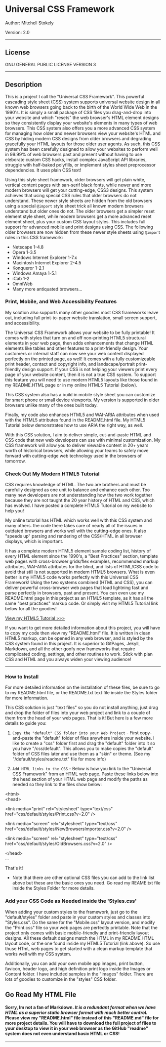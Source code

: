 Universal CSS Framework
===============================

Author: Mitchell Stokely

Version: 2.0

---

## License
GNU GENERAL PUBLIC LICENSE VERSION 3

---

## Description

This is a project I call the "Universal CSS Framework". This powerful cascading style sheet (CSS) system supports universal website design in all known web browsers going back to the birth of the World Wide Web in the 1990's. It is simply a small package of CSS files you drag-and-drop into your website and which "resets" the web browser's HTML element designs so they consistently display your website's elements in many types of web browsers. This CSS system also offers you a more advanced CSS system for managing how older and newer browsers view your website's HTML and CSS by hiding modern CSS designs from older browsers and degrading gracefully your HTML layouts for those older user agents. As such, this CSS system has been carefully designed to allow your websites to perform well in 99.99% of web browsers past and present without having to use eleborate custom CSS hacks, install complex JavaScript API libraries, struggle with half-baked polyfills, or implement styles sheet preprocessor dependencies. It uses plain CSS text!

Using this style sheet framework, older browsers will get plain white, vertical content pages with san-serif black fonts, while newer and more modern browsers will get your cutting-edge, CSS3 designs. This system achieves that using special CSS rules that older browsers do not understand. These newer style sheets are hidden from the old browsers using a special `@import` style sheet trick all known modern browsers understand but older ones do not. The older browsers get a simpler reset element style sheet, while modern browsers get a more advanced reset element sheet, plus your custom CSS layout styles. This includes full support for advanced mobile and print designs using CSS. The following older browsers are now hidden from these newer style sheets using `@import` rules in this CSS framework:

* Netscape 1-4.8 
* Opera 1-3.5
* Windows Internet Explorer 1-7.x
* Macintosh Internet Explorer 2-4.5
* Konqueror 1-2.1
* Windows Amaya 1-5.1
* iCab 1-2
* OmniWeb
* Many more antiquated browsers...

### Print, Mobile, and Web Accessibility Features

My solution also supports many other goodies most CSS frameworks leave out, including full print-to-paper website translation, small screen support, and accessibility.

The Universal CSS Framework allows your website to be fully printable! It comes with styles that turn on and off non-printing HTML5 structural elements in your web page, then adds enhancements that change HTML elements like tables and other features to a print-friendly design. Your customers or internal staff can now see your web content displayed perfectly on the printed page, as well! It comes with a fully customizeable print header, contact and copyright info, and landscape/portrait print-friendly design support. If your CSS is not helping your viewers print every page of your website content, then it is not a true CSS system. To support this feature you will need to use modern HTML5 layouts like those found in my README.HTML page or in my online HTML5 Tutorial (below).

This CSS system also has a build in mobile style sheet you can customize for smart phone or small device viewports. My version is supported in older browsers unlike many of the ones built today.

Finally, my code also enhances HTML5 and WAI-ARIA attributes when used with the HTML5 attributes found in the README.html file. My HTML5 Tutorial below demonstrates how to use ARIA the right way, as well.

With this CSS solution, I aim to deliver simple, cut-and-paste HTML and CSS code that new web developers can use with minimal customization. My CSS framework will allow you to deliver viewable content in 20+ years worth of historical browsers, while allowing your teams to safely move forward with cutting-edge web technology used in the browsers of tomorrow.

### Check Out My Modern HTML5 Tutorial

CSS requires knowledge of HTML. The two are brothers and must be carefully designed as one unit to balance and enhance each other. Too many new developers are not understanding how the two work together because they are not taught the 20 year history of HTML and CSS, which has evolved. I have posted a complete HTML5 Tutorial on my website to help you!

My online tutorial has HTML which works well with this CSS system and many others. the code there takes care of nearly all of the issues in outdated browsers and works well with the cutting-edge ones. It also "speeds up" parsing and rendering of the CSS/HTML in all browser displays, which is important.

It has a complete modern HTML5 element sample coding list, history of every HTML element since the 1990's, a "Best Practices" section, template web pages with cross-browser grids/flex examples, recommended markup attributes, WAI-ARIA attributes for the blind, and lists of HTML/CSS code to avoid that still is not supported in modern HTML5 browsers. What is even better is my HTML5 code works perfectly with this Universal CSS Framework! Using the two systems combined (HTML and CSS), you can deliver powerful cross-browser web pages that load lightning fast and parse perfectly in browsers, past and present. You can even use my README.html page in this project as an HTML5 template, as it has all the same "best practices" markup code. Or simply visit my HTML5 Tutorial link below for all the goodies!

[View my HTML5 Tutorial >>>](https://mitchellstokely.com/HTML5Tutorial/)

If you want to get more detailed information about this project, you will have to copy my code then view my "README.html" file. It is written in clean HTML5 markup, can be opened in any web browser, and is styled by the CSS system found in this project. It is superior to GitPages, Jekyll, Markdown, and all the other goofy new frameworks that require complicated coding, settings, and other routines to work. Stick with plan CSS and HTML and you always widen your viewing audience!

---

### How to Install

For more detailed information on the installation of these files, be sure to go to my README.html file, or the README.txt text file inside the Styles folder for more information.

This CSS solution is just "text files" so you do not install anything, just drag and drop the folder of files into your web project and link to a couple of them from the head of your web pages. That is it! But here is a few more details to guide you:

1. `Copy the "default" CSS folder into your Web Project` - First copy-and-paste the "default" folder of files anywhere inside your website. I like to create a "css" folder first and drag the "default" folder into it  so you have "/css/default". This allows you to make copies the "default" folder of CSS files later and use them as a "skin" or theme. (See my "/default/styles/readme.txt" file for more info)

2. `Add HTML links to the CSS` - Below is how you  link to the "Universal CSS Framework" from an HTML web page. Paste these links below into the head section of your HTML web page and modify the paths as needed so they link to the files show below:

&lt;html&gt;<br />
&lt;head&gt;

&lt;link media="print" rel="stylesheet" type="text/css" href="css/default/styles/Print.css?v=2.0" /&gt;<br />

&lt;link media="screen" rel="stylesheet" type="text/css" href="css/default/styles/NewBrowsersImporter.css?v=2.0" /&gt;<br />

&lt;link media="screen" rel="stylesheet" type="text/css" href="css/default/styles/OldBrowsers.css?v=2.0" /&gt;

&lt;/head&gt;<br />
...

That's it!

* Note that there are other optional CSS files you can add to the link list above but these are the basic ones you need. Go read my REAME.txt file inside the Styles Folder for more details.

### Add your CSS Code as Needed inside the 'Styles.css'

When adding your custom styles to the framework, just go to the "default/styles" folder and paste in your custom styles and classes into "Styles.css". Do the same for the "Mobile.css" layout version, and modify the "Print.css" file so your web pages are perfectly printable. Note that the project only comes with basic mobile-friendly and print-friendly layout designs. All these default designs match the HTML in my README.HTML layout code, or the one found inside my HTML5 Tutorial (link above). So use thuse HTmL web pages to get started with a clean markup template that works well with my CSS system.

Additionally, you can add your own mobile app images, print button, favicon, header logo, and high definition print logo inside the Images or Content folder. I have included samples in the "images" folder. There are lots of goodies to customize in the "styles" CSS folder.



## Go Read My HTML File

#### Sorry, Im not a fan of Markdown. *It is a redundant format when we have HTML as a superior static browser format with much better control.* Please view my "README.html" file instead of this "README.md" file for more project details. You will have to download the full project of files to your desktop to view it in your web browser as the GitHub "readme" system does not even understand basic HTML or CSS!

---